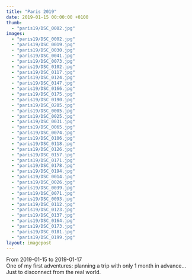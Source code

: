 ```yaml
---
title: "Paris 2019"
date: 2019-01-15 00:00:00 +0100
thumb: 
  - "paris19/DSC_0002.jpg"
images: 
  - "paris19/DSC_0002.jpg"
  - "paris19/DSC_0019.jpg"
  - "paris19/DSC_0030.jpg"
  - "paris19/DSC_0041.jpg"
  - "paris19/DSC_0073.jpg"
  - "paris19/DSC_0102.jpg"
  - "paris19/DSC_0117.jpg"
  - "paris19/DSC_0124.jpg"
  - "paris19/DSC_0147.jpg"
  - "paris19/DSC_0166.jpg"
  - "paris19/DSC_0175.jpg"
  - "paris19/DSC_0190.jpg"
  - "paris19/DSC_0205.jpg"
  - "paris19/DSC_0005.jpg"
  - "paris19/DSC_0025.jpg"
  - "paris19/DSC_0031.jpg"
  - "paris19/DSC_0065.jpg"
  - "paris19/DSC_0074.jpg"
  - "paris19/DSC_0106.jpg"
  - "paris19/DSC_0118.jpg"
  - "paris19/DSC_0126.jpg"
  - "paris19/DSC_0157.jpg"
  - "paris19/DSC_0171.jpg"
  - "paris19/DSC_0178.jpg"
  - "paris19/DSC_0194.jpg"
  - "paris19/DSC_0014.jpg"
  - "paris19/DSC_0026.jpg"
  - "paris19/DSC_0039.jpg"
  - "paris19/DSC_0071.jpg"
  - "paris19/DSC_0093.jpg"
  - "paris19/DSC_0112.jpg"
  - "paris19/DSC_0123.jpg"
  - "paris19/DSC_0137.jpg"
  - "paris19/DSC_0164.jpg"
  - "paris19/DSC_0173.jpg"
  - "paris19/DSC_0181.jpg"
  - "paris19/DSC_0199.jpg"
layout: imagepost
---
```


From 2019-01-15 to 2019-01-17  
One of my first adventures: planning a trip with only 1 month in advance... Just to disconnect from the real world.